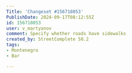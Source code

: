 ```yaml
---
Title: 'Changeset #156718053'
PublishDate: 2024-09-17T08:12:55Z
id: 156718053
user: v_martyanov
comment: Specify whether roads have sidewalks
created_by: StreetComplete 58.2
tags:
- Montenegro
- Bar

---
```


